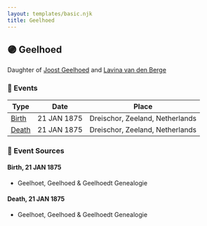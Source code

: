 ```yaml
---
layout: templates/basic.njk
title: Geelhoed
---
```

## 🟣 Geelhoed

Daughter of [Joost Geelhoed](/people/7/73673934) and [Lavina van den Berge](/people/7/71558365)

### 📆 Events

Type | Date | Place
------ | ------ | ------
[Birth](#event-event-2) | 21 JAN 1875 | Dreischor, Zeeland, Netherlands
[Death](#event-event-3) | 21 JAN 1875 | Dreischor, Zeeland, Netherlands

### 📰 Event Sources

#### <a id="event-event-2"></a> Birth, 21 JAN 1875
* Geelhoet, Geelhoed & Geelhoedt Genealogie

#### <a id="event-event-3"></a> Death, 21 JAN 1875
* Geelhoet, Geelhoed & Geelhoedt Genealogie